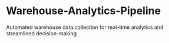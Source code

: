 # Warehouse-Analytics-Pipeline
Automated warehouse data collection for real-time analytics and streamlined decision-making
